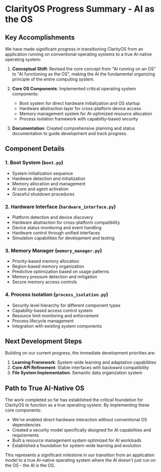 # ClarityOS Progress Summary - AI as the OS

## Key Accomplishments

We have made significant progress in transitioning ClarityOS from an application running on conventional operating systems to a true AI-native operating system:

1. **Conceptual Shift**: Revised the core concept from "AI running on an OS" to "AI functioning as the OS", making the AI the fundamental organizing principle of the entire computing system.

2. **Core OS Components**: Implemented critical operating system components:
   - Boot system for direct hardware initialization and OS startup
   - Hardware abstraction layer for cross-platform device access
   - Memory management system for AI-optimized resource allocation
   - Process isolation framework with capability-based security

3. **Documentation**: Created comprehensive planning and status documentation to guide development and track progress.

## Component Details

### 1. Boot System (`boot.py`)
- System initialization sequence
- Hardware detection and initialization
- Memory allocation and management
- AI core and agent activation
- Graceful shutdown procedures

### 2. Hardware Interface (`hardware_interface.py`)
- Platform detection and device discovery
- Hardware abstraction for cross-platform compatibility
- Device status monitoring and event handling
- Hardware control through unified interfaces
- Simulation capabilities for development and testing

### 3. Memory Manager (`memory_manager.py`)
- Priority-based memory allocation 
- Region-based memory organization
- Predictive optimization based on usage patterns
- Memory pressure detection and mitigation
- Secure memory access controls

### 4. Process Isolation (`process_isolation.py`)
- Security level hierarchy for different component types
- Capability-based access control system
- Resource limit monitoring and enforcement
- Process lifecycle management
- Integration with existing system components

## Next Development Steps

Building on our current progress, the immediate development priorities are:

1. **Learning Framework**: System-wide learning and adaptation capabilities
2. **Core API Refinement**: Stable interfaces with backward compatibility
3. **File System Implementation**: Semantic data organization system

## Path to True AI-Native OS

The work completed so far has established the critical foundation for ClarityOS to function as a true operating system. By implementing these core components:

- We've enabled direct hardware interaction without conventional OS dependencies
- Created a security model specifically designed for AI capabilities and requirements
- Built a resource management system optimized for AI workloads
- Established a foundation for system-wide learning and evolution

This represents a significant milestone in our transition from an application model to a true AI-native operating system where the AI doesn't just run on the OS - the AI *is* the OS.

